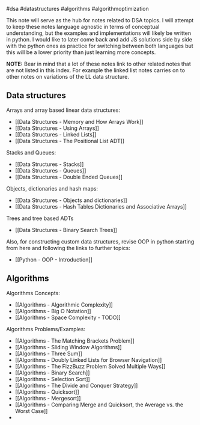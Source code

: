 #dsa #datastructures #algorithms #algorithmoptimization 

This note will serve as the hub for notes related to DSA topics. I will attempt to keep these notes language agnostic in terms of conceptual understanding, but the examples and implementations will likely be written in python. I would like to later come back and add JS solutions side by side with the python ones as practice for switching between both languages but this will be a lower priority than just learning more concepts.

**NOTE:** Bear in mind that a lot of these notes link to other related notes that are not listed in this index. For example the linked list notes carries on to other  notes on variations of the LL data structure.

## Data structures
Arrays and array based linear data structures:
- [[Data Structures - Memory and How Arrays Work]]
- [[Data Structures - Using Arrays]]
- [[Data Structures - Linked Lists]] 
- [[Data Structures - The Positional List ADT]]

Stacks and Queues:
- [[Data Structures - Stacks]]
- [[Data Structures - Queues]]
- [[Data Structures - Double Ended Queues]]

Objects, dictionaries and hash maps:
- [[Data Structures - Objects and dictionaries]]
- [[Data Structures - Hash Tables Dictionaries and Associative Arrays]]

Trees and tree based ADTs
- [[Data Structures - Binary Search Trees]]

Also, for constructing custom data structures, revise OOP in python starting from here and following the links to further topics:
- [[Python - OOP - Introduction]]

## Algorithms
Algorithms Concepts:
- [[Algorithms - Algorithmic Complexity]]
- [[Algorithms - Big O Notation]]
- [[Algorithms - Space Complexity - TODO]]

Algorithms Problems/Examples:
- [[Algorithms - The Matching Brackets Problem]]
- [[Algorithms - Sliding Window Algorithms]]
- [[Algorithms - Three Sum]]
- [[Algorithms - Doubly Linked Lists for Browser Navigation]]
- [[Algorithms - The FizzBuzz Problem Solved Multiple Ways]]
- [[Algorithms - Binary Search]]
- [[Algorithms - Selection Sort]]
- [[Algorithms - The Divide and Conquer Strategy]]
- [[Algorithms - Quicksort]]
- [[Algorithms - Mergesort]]
- [[Algorithms - Comparing Merge and Quicksort, the Average vs. the Worst Case]]
- 
